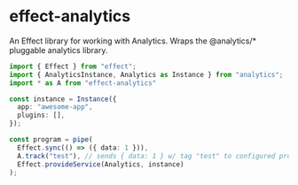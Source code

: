 # effect-analytics
An Effect library for working with Analytics. Wraps the @analytics/* pluggable analytics library. 

```ts
import { Effect } from "effect";
import { AnalyticsInstance, Analytics as Instance } from "analytics";
import * as A from "effect-analytics"

const instance = Instance({
  app: "awesome-app",
  plugins: [],
});

const program = pipe(
  Effect.sync(() => ({ data: 1 })),
  A.track("test"), // sends { data: 1 } w/ tag "test" to configured providers.
  Effect.provideService(Analytics, instance)
);
```
